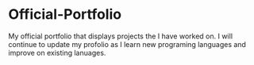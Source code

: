 # Official-Portfolio

My official portfolio that displays projects the I have worked on. I will continue to update my profolio as I learn new programing languages and improve on existing lanuages. 
